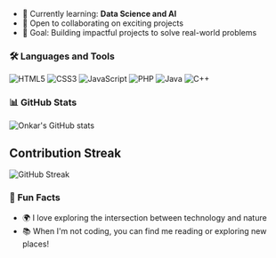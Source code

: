 - 🌱 Currently learning: **Data Science and AI**
- 👯 Open to collaborating on exciting projects
- 🎯 Goal: Building impactful projects to solve real-world problems

### 🛠 Languages and Tools
![HTML5](https://img.shields.io/badge/HTML5-E34F26?style=for-the-badge&logo=html5&logoColor=white)
![CSS3](https://img.shields.io/badge/CSS3-1572B6?style=for-the-badge&logo=css3&logoColor=white)
![JavaScript](https://img.shields.io/badge/JavaScript-F7DF1E?style=for-the-badge&logo=javascript&logoColor=black)
![PHP](https://img.shields.io/badge/PHP-777BB4?style=for-the-badge&logo=php&logoColor=white)
![Java](https://img.shields.io/badge/Java-ED8B00?style=for-the-badge&logo=java&logoColor=white)
![C++](https://img.shields.io/badge/C++-00599C?style=for-the-badge&logo=cplusplus&logoColor=white)


### 📊 GitHub Stats
![Onkar's GitHub stats](https://github-readme-stats.vercel.app/api?username=onkarsathe007&show_icons=true&theme=dark)

## Contribution Streak
![GitHub Streak](https://github-readme-streak-stats.herokuapp.com/?user=Onkarsathe007&theme=default)


### 🎉 Fun Facts
- 🌍 I love exploring the intersection between technology and nature
- 📚 When I'm not coding, you can find me reading or exploring new places!
